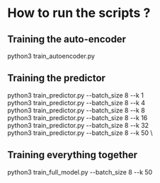 # How to run the scripts ?

## Training the auto-encoder
python3 train_autoencoder.py

## Training the predictor
python3 train_predictor.py --batch_size 8 --k 1 \
python3 train_predictor.py --batch_size 8 --k 4 \
python3 train_predictor.py --batch_size 8 --k 8 \
python3 train_predictor.py --batch_size 8 --k 16 \
python3 train_predictor.py --batch_size 8 --k 32 \
python3 train_predictor.py --batch_size 8 --k 50 \

## Training everything together
python3 train_full_model.py --batch_size 8 --k 50
